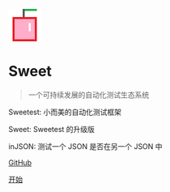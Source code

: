 ![logo](_media/sweeter.png)

# Sweet

> 一个可持续发展的自动化测试生态系统

Sweetest: 小而美的自动化测试框架

Sweet: Sweetest 的升级版

inJSON: 测试一个 JSON 是否在另一个 JSON 中

[GitHub](https://github.com/sweeterio/)

[开始](#Sweet)
